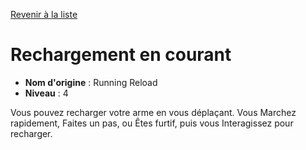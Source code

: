 [Revenir à la liste](..)

# Rechargement en courant

 * **Nom d'origine** : Running Reload
 * **Niveau** : 4


<p>Vous pouvez recharger votre arme en vous déplaçant. Vous Marchez rapidement, Faites un pas, ou Êtes furtif, puis vous Interagissez pour recharger.</p>